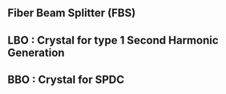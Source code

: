 ## Fiber Beam Splitter (FBS)


## LBO : Crystal for type 1 Second Harmonic Generation

## BBO : Crystal for SPDC